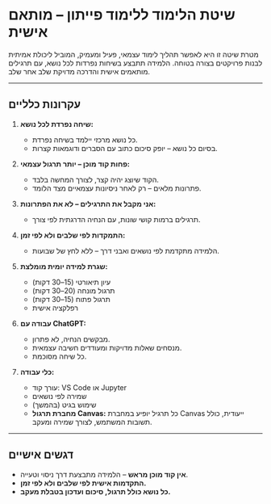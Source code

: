 # שיטת הלימוד ללימוד פייתון – מותאם אישית

מטרת שיטה זו היא לאפשר תהליך לימוד עצמאי, פעיל ומעמיק, המוביל ליכולת אמיתית לבנות פרויקטים בצורה בטוחה. הלמידה תתבצע בשיחות נפרדות לכל נושא, עם תרגילים מותאמים אישית והדרכה מדויקת שלב אחר שלב.

---

## עקרונות כלליים

1. **שיחה נפרדת לכל נושא:**

   - כל נושא מרכזי יילמד בשיחה נפרדת.
   - בסיום כל נושא – יופק סיכום כתוב עם הסברים ודוגמאות קצרות.

2. **פחות קוד מוכן – יותר תרגול עצמאי:**

   - הקוד שיוצג יהיה קצר, לצורך המחשה בלבד.
   - פתרונות מלאים – רק לאחר ניסיונות עצמאיים מצד הלומד.

3. **אני מקבל את התרגילים – לא את הפתרונות:**

   - תרגילים ברמות קושי שונות, עם הנחיה הדרגתית לפי צורך.

4. **התמקדות לפי שלבים ולא לפי זמן:**

   - הלמידה מתקדמת לפי נושאים ואבני דרך – ללא לחץ של שבועות.

5. **שגרת למידה יומית מומלצת:**

   - עיון תיאורטי (15–30 דקות)
   - תרגול מונחה (20–30 דקות)
   - תרגול פתוח (15–30 דקות)
   - רפלקציה אישית

6. **עבודה עם ChatGPT:**

   - מבקשים הנחיה, לא פתרון.
   - מנסחים שאלות מדויקות ומעודדים חשיבה עצמאית.
   - כל שיחה מסוכמת.

7. **כלי עבודה:**
   - עורך קוד: VS Code או Jupyter
   - שמירה לפי נושאים
   - שימוש בגיט (בהמשך)
   - **מחברת תרגול Canvas:** כל תרגיל יופיע במחברת Canvas ייעודית, כולל תשובות המשתמש, לצורך שמירה ומעקב.

---

## דגשים אישיים

- **אין קוד מוכן מראש** – הלמידה מתבצעת דרך ניסוי וטעייה.
- **התקדמות אישית לפי שלבים ולא לפי זמן.**
- **כל נושא כולל תרגול, סיכום ועדכון בטבלת מעקב.**
